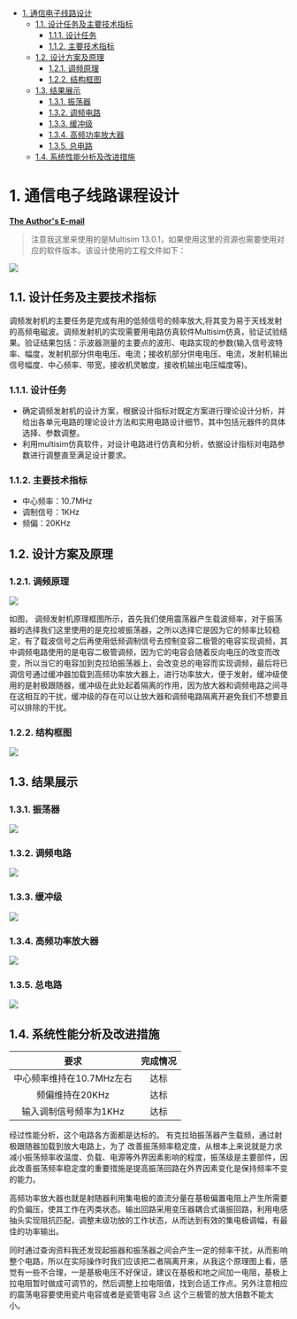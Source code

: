 - [1. 通信电子线路设计](#1-通信电子线路课程设计)
  - [1.1. 设计任务及主要技术指标](#11-设计任务及主要技术指标)
    - [1.1.1. 设计任务](#111-设计任务)
    - [1.1.2. 主要技术指标](#112-主要技术指标)
  - [1.2. 设计方案及原理](#12-设计方案及原理)
    - [1.2.1. 调频原理](#121-调频原理)
    - [1.2.2. 结构框图](#122-结构框图)
  - [1.3. 结果展示](#13-结果展示)
    - [1.3.1. 振荡器](#131-振荡器)
    - [1.3.2. 调频电路](#132-调频电路)
    - [1.3.3. 缓冲级](#133-缓冲级)
    - [1.3.4. 高频功率放大器](#134-高频功率放大器)
    - [1.3.5. 总电路](#135-总电路)
  - [1.4. 系统性能分析及改进措施](#14-系统性能分析及改进措施)

# 1. 通信电子线路课程设计

**[The Author's E-mail](http://www.thdong.top/index.php/start-page.html)**

>注意我这里来使用的是Multisim 13.0.1，如果使用这里的资源也需要使用对应的软件版本。该设计使用的工程文件如下：

![](https://ythdong.gitee.io/blog_image/%E4%B8%93%E4%B8%9A%E8%AF%BE/%E9%AB%98%E9%A2%91.PNG)



## 1.1. 设计任务及主要技术指标

调频发射机的主要任务是完成有用的低频信号的频率放大,将其变为易于天线发射的高频电磁波。调频发射机的实现需要用电路仿真软件Multisim仿真，验证试验结果。验证结果包括：示波器测量的主要点的波形、电路实现的参数(输入信号波特率、幅度，发射机部分供电电压、电流；接收机部分供电电压、电流，发射机输出信号幅度、中心频率、带宽，接收机灵敏度，接收机输出电压幅度等)。

### 1.1.1. 设计任务

* 确定调频发射机的设计方案，根据设计指标对既定方案进行理论设计分析，并给出各单元电路的理论设计方法和实用电路设计细节，其中包括元器件的具体选择、参数调整。
* 利用multisim仿真软件，对设计电路进行仿真和分析，依据设计指标对电路参数进行调整直至满足设计要求。

### 1.1.2. 主要技术指标

* 中心频率：10.7MHz 
* 调制信号：1KHz
* 频偏：20KHz

## 1.2. 设计方案及原理

### 1.2.1. 调频原理

![](https://ythdong.gitee.io/blog_image/%E4%B8%93%E4%B8%9A%E8%AF%BE/%E9%AB%98%E9%A2%911.png)

如图， 调频发射机原理框图所示，首先我们使用震荡器产生载波频率，对于振荡器的选择我们这里使用的是克拉坡振荡器，之所以选择它是因为它的频率比较稳定，有了载波信号之后再使用低频调制信号去控制变容二极管的电容实现调频，其中调频电路使用的是电容二极管调频，因为它的电容会随着反向电压的改变而改变，所以当它的电容加到克拉珀振荡器上，会改变总的电容而实现调频，最后将已调信号通过缓冲器加载到高频功率放大器上，进行功率放大，便于发射，缓冲级使用的是射极跟随器，缓冲级在此处起着隔离的作用，因为放大器和调频电路之间寻在这相互的干扰，缓冲级的存在可以让放大器和调频电路隔离开避免我们不想要且可以排除的干扰。

### 1.2.2. 结构框图

![](https://ythdong.gitee.io/blog_image/%E4%B8%93%E4%B8%9A%E8%AF%BE/%E9%AB%98%E9%A2%912.png) 

## 1.3. 结果展示

### 1.3.1. 振荡器

![](https://ythdong.gitee.io/blog_image/%E4%B8%93%E4%B8%9A%E8%AF%BE/%E9%AB%98%E9%A2%913.png)

### 1.3.2. 调频电路

![](https://ythdong.gitee.io/blog_image/%E4%B8%93%E4%B8%9A%E8%AF%BE/%E9%AB%98%E9%A2%914.png)

### 1.3.3. 缓冲级

![](https://ythdong.gitee.io/blog_image/%E4%B8%93%E4%B8%9A%E8%AF%BE/%E9%AB%98%E9%A2%915.png)

### 1.3.4. 高频功率放大器

![](https://ythdong.gitee.io/blog_image/%E4%B8%93%E4%B8%9A%E8%AF%BE/%E9%AB%98%E9%A2%916.png)

### 1.3.5. 总电路

![](https://ythdong.gitee.io/blog_image/%E4%B8%93%E4%B8%9A%E8%AF%BE/%E9%AB%98%E9%A2%917.png)

## 1.4. 系统性能分析及改进措施

|           要求            | 完成情况 |
| :-----------------------: | :------: |
| 中心频率维持在10.7MHz左右 |   达标   |
|      频偏维持在20KHz      |   达标   |
|  输入调制信号频率为1KHz   |   达标   |

经过性能分析，这个电路各方面都是达标的。
有克拉珀振荡器产生载频，通过射极跟随器加载到放大电路上，为了
改善振荡频率稳定度，从根本上来说就是力求减小振荡频率收温度、负载、电源等外界因素影响的程度，振荡级是主要部件，因此改善振荡频率稳定度的重要措施是提高振荡回路在外界因素变化是保持频率不变的能力。

高频功率放大器也就是射随器利用集电极的直流分量在基极偏置电阻上产生所需要的负偏压，使其工作在丙类状态。输出回路采用变压器耦合式谐振回路，利用电感抽头实现阻抗匹配，调整末级功放的工作状态，从而达到有效的集电极调幅，有最佳的功率输出。

同时通过查询资料我还发现起振器和振荡器之间会产生一定的频率干扰，从而影响整个电路，所以在实际操作时我们应该把二者隔离开来，从我这个原理图上看，感觉有一些不合理，一是基极电压不好保证，建议在基极和地之间加一电阻，基极上拉电阻暂时做成可调节的，然后调整上拉电阻值，找到合适工作点。另外注意相应的震荡电容要使用瓷片电容或者是瓷管电容 3点 这个三极管的放大倍数不能太小。
